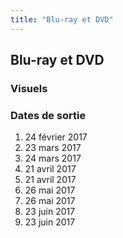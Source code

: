 ```yaml
---
title: "Blu-ray et DVD"
---
```


Blu-ray et DVD
--------------


### Visuels




### Dates de sortie


1. 24 février 2017
2. 23 mars 2017
3. 24 mars 2017
4. 21 avril 2017
5. 21 avril 2017
6. 26 mai 2017
7. 26 mai 2017
8. 23 juin 2017
9. 23 juin 2017
